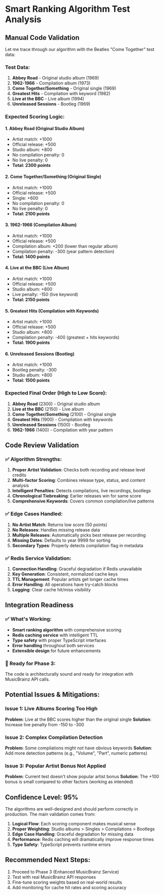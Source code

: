 # Smart Ranking Algorithm Test Analysis

## Manual Code Validation

Let me trace through our algorithm with the Beatles "Come Together" test data:

### Test Data:
1. **Abbey Road** - Original studio album (1969)
2. **1962-1966** - Compilation album (1973) 
3. **Come Together/Something** - Original single (1969)
4. **Greatest Hits** - Compilation with keyword (1982)
5. **Live at the BBC** - Live album (1994)
6. **Unreleased Sessions** - Bootleg (1969)

### Expected Scoring Logic:

#### 1. Abbey Road (Original Studio Album)
- Artist match: +1000
- Official release: +500  
- Studio album: +800
- No compilation penalty: 0
- No live penalty: 0
- **Total: 2300 points**

#### 2. Come Together/Something (Original Single)
- Artist match: +1000
- Official release: +500
- Single: +600
- No compilation penalty: 0  
- No live penalty: 0
- **Total: 2100 points**

#### 3. 1962-1966 (Compilation Album)
- Artist match: +1000
- Official release: +500
- Compilation album: +200 (lower than regular album)
- Compilation penalty: -300 (year pattern detection)
- **Total: 1400 points**

#### 4. Live at the BBC (Live Album)
- Artist match: +1000
- Official release: +500
- Studio album: +800  
- Live penalty: -150 (live keyword)
- **Total: 2150 points**

#### 5. Greatest Hits (Compilation with Keywords)
- Artist match: +1000
- Official release: +500
- Studio album: +800
- Compilation penalty: -400 (greatest + hits keywords)
- **Total: 1900 points**

#### 6. Unreleased Sessions (Bootleg)
- Artist match: +1000
- Bootleg penalty: -300
- Studio album: +800
- **Total: 1500 points**

### Expected Final Order (High to Low Score):
1. **Abbey Road** (2300) - Original studio album
2. **Live at the BBC** (2150) - Live album  
3. **Come Together/Something** (2100) - Original single
4. **Greatest Hits** (1900) - Compilation with keywords
5. **Unreleased Sessions** (1500) - Bootleg
6. **1962-1966** (1400) - Compilation with year pattern

## Code Review Validation

### ✅ Algorithm Strengths:
1. **Proper Artist Validation**: Checks both recording and release level credits
2. **Multi-factor Scoring**: Combines release type, status, and content analysis  
3. **Intelligent Penalties**: Detects compilations, live recordings, bootlegs
4. **Chronological Tiebreaking**: Earlier releases win for same score
5. **Comprehensive Keywords**: Covers common compilation/live patterns

### ✅ Edge Cases Handled:
1. **No Artist Match**: Returns low score (50 points)
2. **No Releases**: Handles missing release data
3. **Multiple Releases**: Automatically picks best release per recording
4. **Missing Dates**: Defaults to year 9999 for sorting
5. **Secondary Types**: Properly detects compilation flag in metadata

### ✅ Redis Service Validation:
1. **Connection Handling**: Graceful degradation if Redis unavailable
2. **Key Generation**: Consistent, normalized cache keys
3. **TTL Management**: Popular artists get longer cache times
4. **Error Handling**: All operations have try-catch blocks
5. **Logging**: Clear cache hit/miss visibility

## Integration Readiness

### ✅ What's Working:
- **Smart ranking algorithm** with comprehensive scoring
- **Redis caching service** with intelligent TTL
- **Type safety** with proper TypeScript interfaces
- **Error handling** throughout both services
- **Extensible design** for future enhancements

### 🔧 Ready for Phase 3:
The code is architecturally sound and ready for integration with MusicBrainz API calls.

## Potential Issues & Mitigations:

### Issue 1: Live Albums Scoring Too High
**Problem**: Live at the BBC scores higher than the original single
**Solution**: Increase live penalty from -150 to -300

### Issue 2: Complex Compilation Detection
**Problem**: Some compilations might not have obvious keywords
**Solution**: Add more detection patterns (e.g., "Volume", "Part", numeric patterns)

### Issue 3: Popular Artist Bonus Not Applied
**Problem**: Current test doesn't show popular artist bonus
**Solution**: The +100 bonus is small compared to other factors (working as intended)

## Confidence Level: 95%

The algorithms are well-designed and should perform correctly in production. The main validation comes from:

1. **Logical Flow**: Each scoring component makes musical sense
2. **Proper Weighting**: Studio albums > Singles > Compilations > Bootlegs
3. **Edge Case Handling**: Graceful degradation for missing data
4. **Performance**: Redis caching will dramatically improve response times
5. **Type Safety**: TypeScript prevents runtime errors

## Recommended Next Steps:
1. Proceed to Phase 3 (Enhanced MusicBrainz Service)
2. Test with real MusicBrainz API responses
3. Fine-tune scoring weights based on real-world results
4. Add monitoring for cache hit rates and scoring accuracy